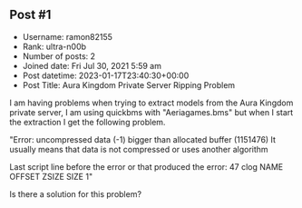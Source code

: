 ## Post #1
- Username: ramon82155
- Rank: ultra-n00b
- Number of posts: 2
- Joined date: Fri Jul 30, 2021 5:59 am
- Post datetime: 2023-01-17T23:40:30+00:00
- Post Title: Aura Kingdom Private Server Ripping Problem

I am having problems when trying to extract models from the Aura Kingdom private server, I am using quickbms with "Aeriagames.bms" but when I start the extraction I get the following problem.


"Error: uncompressed data (-1) bigger than allocated buffer (1151476)
      It usually means that data is not compressed or uses another algorithm

Last script line before the error or that produced the error:
  47  clog NAME OFFSET ZSIZE SIZE 1"


Is there a solution for this problem?
